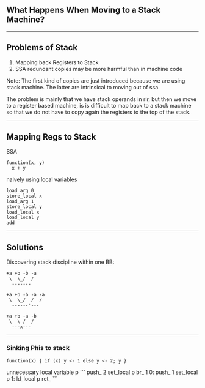 ## What Happens When Moving to a Stack Machine?

---


## Problems of Stack

1. Mapping back Registers to Stack
2. SSA redundant copies may be more harmful than in machine code  

Note: 
The first kind of copies are just introduced because we are using stack machine.
The latter are intrinsical to moving out of ssa.


The problem is mainly that we have stack operands in rir, but then we move to a register based machine, is is difficult to map back to a stack machine so that we do not have to copy again the registers to the top of the stack. 

---

## Mapping Regs to Stack

SSA
```
function(x, y)
  x + y
```

naively using local variables
```
load_arg 0
store_local x
load_arg 1
store_local y
load_local x
load_local y
add
```

---

## Solutions

Discovering stack discipline within one BB:

```
+a +b -b -a
 \  \_/  /
  -------
```

```
+a +b -b -a -a
 \  \_/  /  /
  ------'---
```
<!-- .element: class="fragment" -->

```
+a +b -a -b
 \  \ /  /
  ---x---
```
<!-- .element: class="fragment" -->

---

### Sinking Phis to stack

```
function(x) { if (x) y <- 1 else y <- 2; y }
```

<div>
unnecessary local variable p
```
   push_      2
   set_local  p
   br_  1
0:
   push_      1
   set_local  p
1:
   ld_local   p
   ret_
```
</div><!-- .element: class="fragment" -->

